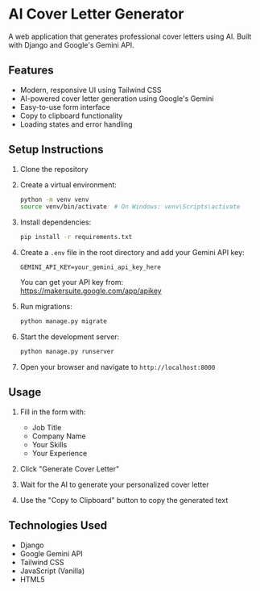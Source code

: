 # AI Cover Letter Generator

A web application that generates professional cover letters using AI. Built with Django and Google's Gemini API.

## Features

- Modern, responsive UI using Tailwind CSS
- AI-powered cover letter generation using Google's Gemini
- Easy-to-use form interface
- Copy to clipboard functionality
- Loading states and error handling

## Setup Instructions

1. Clone the repository
2. Create a virtual environment:
   ```bash
   python -m venv venv
   source venv/bin/activate  # On Windows: venv\Scripts\activate
   ```

3. Install dependencies:
   ```bash
   pip install -r requirements.txt
   ```

4. Create a `.env` file in the root directory and add your Gemini API key:
   ```
   GEMINI_API_KEY=your_gemini_api_key_here
   ```
   You can get your API key from: https://makersuite.google.com/app/apikey

5. Run migrations:
   ```bash
   python manage.py migrate
   ```

6. Start the development server:
   ```bash
   python manage.py runserver
   ```

7. Open your browser and navigate to `http://localhost:8000`

## Usage

1. Fill in the form with:
   - Job Title
   - Company Name
   - Your Skills
   - Your Experience

2. Click "Generate Cover Letter"
3. Wait for the AI to generate your personalized cover letter
4. Use the "Copy to Clipboard" button to copy the generated text

## Technologies Used

- Django
- Google Gemini API
- Tailwind CSS
- JavaScript (Vanilla)
- HTML5 
